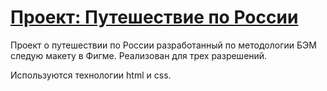 # [Проект: Путешествие по России](https://nik-f-dev.github.io/russian-travel-bootcamp/ "Ссылка на сайт")

Проект о путешествии по России разработанный по методологии БЭМ следую макету в Фигме. Реализован для трех разрешений.

Используются технологии html и css.
